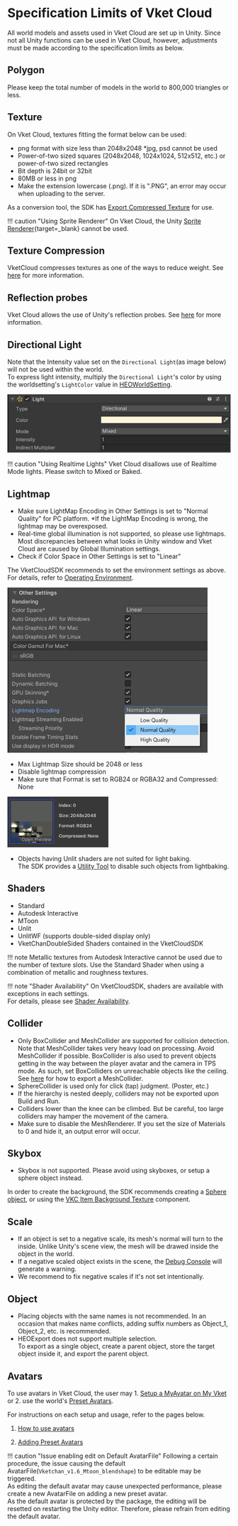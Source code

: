 # Specification Limits of Vket Cloud

All world models and assets used in Vket Cloud are set up in Unity. Since not all Unity functions can be used in Vket Cloud, however, adjustments must be made according to the specification limits as below.

## Polygon

Please keep the total number of models in the world to 800,000 triangles or less.

## Texture

On Vket Cloud, textures fitting the format below can be used:

- png format with size less than 2048x2048 *jpg, psd cannot be used
- Power-of-two sized squares (2048x2048, 1024x1024, 512x512, etc.) or power-of-two sized rectangles
- Bit depth is 24bit or 32bit
- 80MB or less in png
- Make the extension lowercase (.png). If it is ".PNG", an error may occur when uploading to the server.

As a conversion tool, the SDK has [Export Compressed Texture](../SDKTools/ExportCompressedTexture.md) for use.

!!! caution "Using Sprite Renderer"
    On Vket Cloud, the Unity [Sprite Renderer](https://docs.unity3d.com/2019.4/Manual/class-SpriteRenderer.html){target=_blank} cannot be used.

## Texture Compression

VketCloud compresses textures as one of the ways to reduce weight. See [here](../WorldOptimization/TextureCompression.md) for more information.

## Reflection probes

Vket Cloud allows the use of Unity's reflection probes. See [here](ReflectionProbe.md) for more information.

## Directional Light

Note that the Intensity value set on the `Directional Light`(as image below) will not be used within the world.<br>
To express light intensity, multiply the `Directional Light`'s color by using the worldsetting's `LightColor` value in [HEOWorldSetting](../VKCComponents/HEOWorldSetting.md).

![Rendering_2](../VKCComponents/img/HEOWorldSetting_Rendering_2.jpg)

!!! caution "Using Realtime Lights"
    Vket Cloud disallows use of Realtime Mode lights. Please switch to Mixed or Baked.

## Lightmap

- Make sure LightMap Encoding in Other Settings is set to "Normal Quality" for PC platform.
 *If the LightMap Encoding is wrong, the lightmap may be overexposed.
- Real-time global illumination is not supported, so please use lightmaps. Most discrepancies between what looks in Unity window and Vket Cloud are caused by Global Illumination settings.
- Check if Color Space in Other Settings is set to "Linear"

The VketCloudSDK recommends to set the environment settings as above.<br>
For details, refer to [Operating Environment](../AboutVketCloudSDK/OperatingEnvironment.md).

![UnityGuidelines_1](./img/UnityGuidelines_1.jpg)

- Max Lightmap Size should be 2048 or less
- Disable lightmap compression
- Make sure that Format is set to RGB24 or RGBA32 and Compressed: None

![UnityGuidelines_2](./img/UnityGuidelines_2.jpg)

- Objects having Unlit shaders are not suited for light baking.<br>
  The SDK provides a [Utility Tool](../WorldEditingTips/DisableContributeGITool.md) to disable such objects from lightbaking.

## Shaders

- Standard
- Autodesk Interactive
- MToon
- Unlit
- UnlitWF (supports double-sided display only)
- VketChanDoubleSided Shaders contained in the VketCloudSDK

!!! note
     Metallic textures from Autodesk Interactive cannot be used due to the number of texture slots. Use the Standard Shader when using a combination of metallic and roughness textures.

!!! note "Shader Availability"
    On VketCloudSDK, shaders are available with exceptions in each settings.<br>
    For details, please see [Shader Availability](ShaderAvailability.md).

## Collider

- Only BoxCollider and MeshCollider are supported for collision detection. Note that MeshCollider takes very heavy load on processing. Avoid MeshCollider if possible. BoxCollider is also used to prevent objects getting in the way between the player avatar and the camera in TPS mode. As such, set BoxColliders on unreachable objects like the ceiling. See [here](../VKCComponents/VKCNodeMeshCollider.md) for how to export a MeshCollider.
- SphereCollider is used only for click (tap) judgment. (Poster, etc.)
- If the hierarchy is nested deeply, colliders may not be exported upon Build and Run.
- Colliders lower than the knee can be climbed. But be careful, too large colliders may hamper the movement of the camera.
- Make sure to disable the MeshRenderer. If you set the size of Materials to 0 and hide it, an output error will occur.

## Skybox

- Skybox is not supported. Please avoid using skyboxes, or setup a sphere object instead.

In order to create the background, the SDK recommends creating a [Sphere object](Skybox.md), or using the [VKC Item Background Texture](../VKCComponents/VKCItemBackgroundTexture.md) component.

## Scale

- If an object is set to a negative scale, its mesh's normal will turn to the inside. Unlike Unity's scene view, the mesh will be drawed inside the object in the world.<br>
- If a negative scaled object exists in the scene, the [Debug Console](../debugconsole/debugconsole.md) will generate a warning.<br>
- We recommend to fix negative scales if it's not set intentionally.

## Object

- Placing objects with the same names is not recommended. In an occasion that makes name conflicts, adding suffix numbers as Object_1, Object_2, etc. is recommended.
- HEOExport does not support multiple selection.<br> To export as a single object, create a parent object, store the target object inside it, and export the parent object.

## Avatars

To use avatars in Vket Cloud, the user may 1. [Setup a MyAvatar on My Vket](../AboutVketCloudSDK/SetupAvatar.md) or 2. use the world's [Preset Avatars](../WorldMakingGuide/PresetAvatar.md).

For instructions on each setup and usage, refer to the pages below.

1. [How to use avatars](../AboutVketCloudSDK/SetupAvatar.md)

2. [Adding Preset Avatars](../WorldMakingGuide/PresetAvatar.md)

!!! caution "Issue enabling edit on Default AvatarFile"
    Following a certain procedure, the issue causing the default AvatarFile(`Vketchan_v1.6_Mtoon_blendshape`) to be editable may be triggered.<br>
    As editing the default avatar may cause unexpected performance, please create a new AvatarFile on adding a new preset avatar.<br>
    As the default avatar is protected by the package, the editing will be resetted on restarting the Unity editor. Therefore, please refrain from editing the default avatar.
